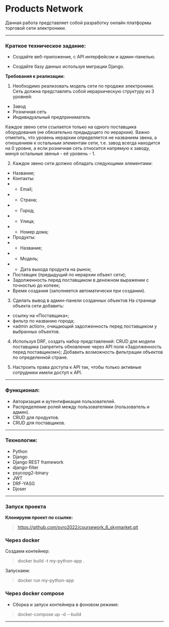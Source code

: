# Products Network

Данная работа представляет собой разработку онлайн платформы торговой сети электроники.
<p>

------------------------------------------------------------------------------------------------

### Краткое техническое задание:

- Создайте веб-приложение, с API интерфейсом и админ-панелью.

- Создайте базу данных используя миграции Django.

**Требования к реализации:**

1) Необходимо реализовать модель сети по продаже электроники.
Сеть должна представлять собой иерархическую структуру из 3 уровней:
- Завод
- Розничная сеть
- Индивидуальный предприниматель

Каждое звено сети ссылается только на одного поставщика оборудования (не обязательно предыдущего по иерархии). Важно отметить, что уровень иерархии определяется не названием звена, а отношением к остальным элементам сети, т.е. завод всегда находится на 0 уровне, а если розничная сеть относится напрямую к заводу, минуя остальные звенья - её уровень - 1.

2) Каждое звено сети должно обладать следующими элементами:

- Название;
- Контакты:
- - Email;
- - Страна;
- - Город;
- - Улица;
- - Номер дома;
- Продукты:
- - Название;
- - Модель;
- - Дата выхода продукта на рынок;
- Поставщик (предыдущий по иерархии объект сети);
- Задолженность перед поставщиком в денежном выражении с точностью до копеек;
- Время создания (заполняется автоматически при создании).

3) Сделать вывод в админ-панели созданных объектов
На странице объекта сети добавить:

- ссылку на «Поставщика»;
- фильтр по названию города;
- «admin action», очищающий задолженность перед поставщиком у выбранных объектов.

4) Используя DRF, создать набор представлений:
CRUD для модели поставщика (запретить обновление через API поля «Задолженность перед поставщиком»);
Добавить возможность фильтрации объектов по определенной стране.

5) Настроить права доступа к API так, чтобы только активные сотрудники имели доступ к API.

----------------------------------------------------------------

### Функционал:
- Авторизация и аутентификация пользователей.
- Распределение ролей между пользователями (пользователь и админ).
- CRUD для продуктов.
- CRUD для поставщиков.

----------------------------------------------------------------

### Технологии:
- Python
- Django
- Django REST framework
- django-filter
- psycopg2-binary
- JWT 
- DRF-YASG
- Djoser

------------------------------------------------------------------------------------------------

### Запуск проекта 

**Клонируем проект по ссылке:**
> https://github.com/svro2022/coursework_6_skymarket.git

### Через docker
Создаем контейнер:
> docker build -t my-python-app .

Запускаем:
> docker run my-python-app


### Через docker compose
- Сборка и запуск контейнера в фоновом режиме:
> docker-compose up -d --build
----------------------------------------------------------------
